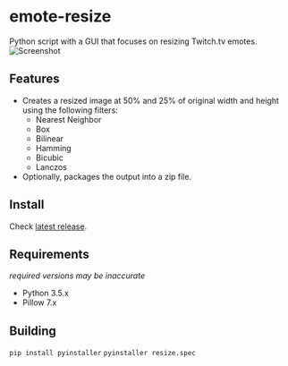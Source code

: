 # emote-resize
Python script with a GUI that focuses on resizing Twitch.tv emotes.
![Screenshot](https://imgur.com/k2OY1XC.png)

## Features
* Creates a resized image at 50% and 25% of original width and height using the following filters:
  * Nearest Neighbor
  * Box
  * Bilinear
  * Hamming
  * Bicubic
  * Lanczos
* Optionally, packages the output into a zip file.

## Install
Check [latest release](https://github.com/whuppo/emote-resize/releases).

## Requirements
*required versions may be inaccurate*
* Python 3.5.x
* Pillow 7.x

## Building
`pip install pyinstaller`
`pyinstaller resize.spec`
